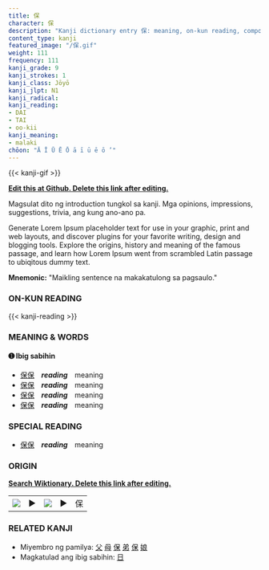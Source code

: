 ```yaml
---
title: 保
character: 保
description: "Kanji dictionary entry 保: meaning, on-kun reading, compounds, origin, related kanji"
content_type: kanji
featured_image: "/保.gif"
weight: 111
frequency: 111
kanji_grade: 9
kanji_strokes: 1
kanji_class: Jōyō
kanji_jlpt: N1
kanji_radical: 
kanji_reading: 
- DAI
- TAI
- oo-kii
kanji_meaning:
- malaki
chōon: "Ā Ī Ū Ē Ō ā ī ū ē ō ’"
---
```

[//]: # (Don't edit the line below. Kanji animated GIF code is automatically generated.)
{{< kanji-gif >}}

[//]: # (Edit below this line.)

**[Edit this at Github. Delete this link after editing.](https://github.com/tim0g/tim/tree/main/content/kanji/保/index.md)**

Magsulat dito ng introduction tungkol sa kanji. Mga opinions, impressions, suggestions, trivia, ang kung ano-ano pa.

Generate Lorem Ipsum placeholder text for use in your graphic, print and web layouts, and discover plugins for your favorite writing, design and blogging tools. Explore the origins, history and meaning of the famous passage, and learn how Lorem Ipsum went from scrambled Latin passage to ubiqitous dummy text.
 
**Mnemonic:** "Maikling sentence na makakatulong sa pagsaulo."

### ON-KUN READING

[//]: # (Don't edit the line below. ON-KUN READING code is automatically generated.)
{{< kanji-reading >}}

### MEANING & WORDS

#### ➊ **Ibig sabihin**
  - [保](../保)[保](../保)　***reading***　meaning
  - [保](../保)[保](../保)　***reading***　meaning
  - [保](../保)[保](../保)　***reading***　meaning
  - [保](../保)[保](../保)　***reading***　meaning

### SPECIAL READING
  - [保](../保)[保](../保)　***reading***　meaning

### ORIGIN

**[Search Wiktionary. Delete this link after editing.](https://wiktionary.org/wiki/保)**
<table class="kanji-table"><tr><td>
<img src="60px-保-bronze.svg.png">
</td><td>▶</td><td>
<img src="60px-保-oracle.svg.png">
</td><td>▶</td>
<td class="kanji-origin">保</td>
</tr></table>

### RELATED KANJI
- Miyembro ng pamilya: [父](../父) [母](../母) [保](../保) [弟](../弟) [保](../保) [娘](../娘)
- Magkatulad ang ibig sabihin: [日](../日)
